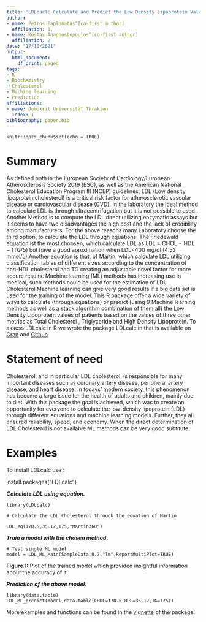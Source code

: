 ```yaml
---
title: 'LDLcacl: Calculate and Predict the Low Density Lipoprotein Values'
author:
- name: Petros Paplomatas^[co-first author]
  affiliation: 1, 
- name: Kostas Anagnostopoulos^[co-first author]
  affiliation: 2
date: "17/10/2021"
output:
  html_document:
    df_print: paged
tags:
- R
- Biochemistry
- Cholesterol
- Machine learning
- Prediction
affiliations:
- name: Demokrit Universität Thrakien
  index: 1
bibliography: paper.bib
---
```


```{r setup, include=FALSE}
knitr::opts_chunk$set(echo = TRUE)
```

# Summary
Αs defined both in the European Society of Cardiology/European 
Atherosclerosis Society 2019 (ESC), as well as the  American National Cholesterol Education Program 
III (NCEP) guidelines, LDL (Low density lipoprotein cholesterol) is a critical risk factor for atherosclerotic vascular disease or cardiovascular disease (CVD). In the laboratory the ideal method to calculate LDL is through ultracentrifugation but it is not possible to used . Another Method is to compute the LDL direct utilizing enzymatic assays but it seems to have two disadvantages the high cost and the lack of credibility among manufacturers. For the above reasons many Laboratory choose the third option, to calculate the LDL through equations. The Friedewald equation ist the most choosen, which calculate LDL as LDL = CHOL − HDL − (TG/5) but have a good aproximation  when LDL<400 mg/dl (4.52 mmol/L).Another equation is that, of Martin, which calculate LDL utilizing classification tables of different sizes  according to the concentration of non-HDL cholesterol and TG creating an adjustable novel factor for more accure results.
Machine learning (ML) methods has increasing use in medical, such methods could be used for the estimation of LDL Cholesterol.Machine learning can give  very good results if a big data set is used for the training of the model.
This R package offer a wide variety of ways to calculate (through equations) or predict (using 9 Machine learning methods as well as a stack algorithm combination of them all) the Low Density Lipoprotein values of patients based on the values of three other metrics as Total Cholesterol , Triglyceride and High Density Lipoprotein.
To assess LDLcalc in R we wrote the package LDLcalc in that is available on  [Cran](https://cran.r-project.org/web/packages/LDLcalc/index.html) and  [Github](https://github.com/PaplomatasP/LDLcalculation/tree/main/LDLcalc).

# Statement of need

Cholesterol, and in particular LDL cholesterol, is responsible for many important diseases such as coronary artery disease, peripheral artery disease, and heart disease. In todays’ modern society, this phenomenon has become a large issue for the health of adults and children, mainly due to diet.
With this package the goal is achieved, which was to create an opportunity for everyone to calculate the low-density lipoprotein (LDL) through different equations and machine learning models. Further, they all ensured reliability, speed, and economy.
When the direct determination of LDL Cholesterol is not available  ML methods can be very good subtitute.

# Examples

To install LDLcalc use :


install.packages("LDLcalc")

***Calculate LDL using equation.***

```{r LDLcalceq}
library(LDLcalc)

# Calculate the LDL Cholesterol through the equation of Martin

LDL_eq(170.5,35.12,175,"Martin360")

```

***Train a model with the chosen method.***


```{r ML model, echo=FALSE}
# Test single ML model
model = LDL_ML_Main(SampleData,0.7,"lm",ReportMultiPlot=TRUE)

```



**Figure 1:** Plot of the trained model which provided insightful information about the accuracy of it.  



***Prediction of the above model.*** 

```{r ML predict, echo=FALSE}
library(data.table)
LDL_ML_predict(model,data.table(CHOL=170.5,HDL=35.12,TG=175))

```


More examples and functions can be found in the [vignette](https://sciencesandresearch.com/wp-content/uploads/2021/10/LDLcalcTutorial-1.pdf) of the package.

